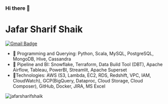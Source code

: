     
### Hi there 👋



# Jafar Sharif Shaik
[![Gmail Badge](https://img.shields.io/badge/-n.jafarsharif6@gmail.com-c14438?style=flat-square&logo=Gmail&logoColor=white&link=mailto:n.jafarsharif6@gmail.com)](mailto:n.jafarsharif6@gmail.com)



- 🌱 Programming and Querying: Python, Scala, MySQL, PostgreSQL, MongoDB, Hive, Cassandra
- 🌱 Pipeline and BI: Snowflake, Terraform, Data Build Tool (DBT), Apache Airflow, Tableau, PowerBI, Streamlit, Apache Superset
- 🌱Technologies: AWS (S3, Lambda, EC2, RDS, Redshift, VPC, IAM, CloudWatch), GCP(BigQuery, Dataproc, Cloud Storage, Cloud Composer), GitHub, Docker, JIRA, MS Excel

<p align="left"><img src="https://github-readme-stats.vercel.app/api?username=jafarsharifshaik&show_icons=true" alt="jafarsharifshaik" /></p>




 
